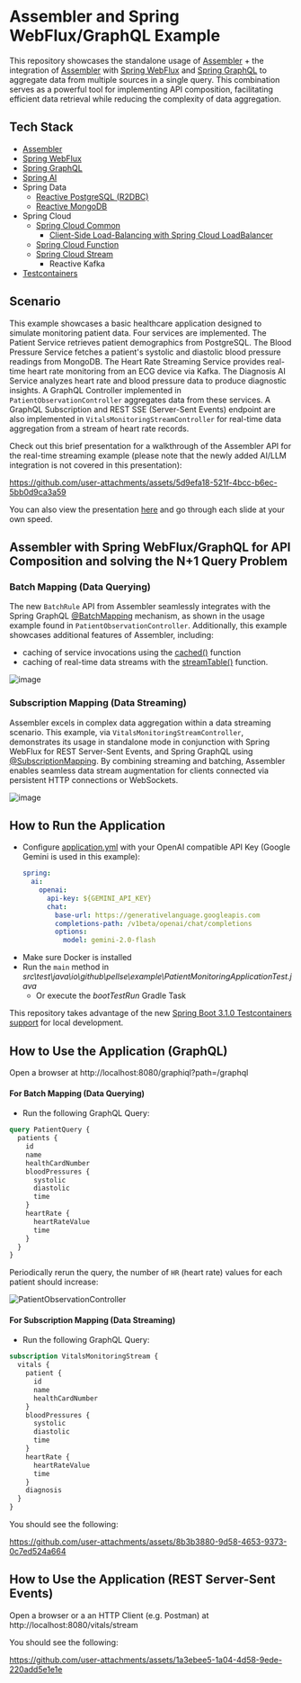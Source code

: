 # Assembler and Spring WebFlux/GraphQL Example

This repository showcases the standalone usage of [Assembler](https://github.com/pellse/assembler) + the integration of [Assembler](https://github.com/pellse/assembler) with [Spring WebFlux](https://docs.spring.io/spring-framework/reference/web-reactive.html) and [Spring GraphQL](https://spring.io/projects/spring-graphql) to aggregate data from multiple sources in a single query. This combination serves as a powerful tool for implementing API composition, facilitating efficient data retrieval while reducing the complexity of data aggregation.

## Tech Stack
- [Assembler](https://github.com/pellse/assembler)
- [Spring WebFlux](https://docs.spring.io/spring-framework/reference/web-reactive.html)
- [Spring GraphQL](https://spring.io/projects/spring-graphql)
- [Spring AI](https://spring.io/projects/spring-ai)
- Spring Data
  - [Reactive PostgreSQL (R2DBC)](https://spring.io/projects/spring-data-r2dbc)
  - [Reactive MongoDB](https://spring.io/projects/spring-data-r2dbc)
- Spring Cloud
  - [Spring Cloud Common](https://spring.io/projects/spring-cloud-commons)
    - [Client-Side Load-Balancing with Spring Cloud LoadBalancer](https://spring.io/guides/gs/spring-cloud-loadbalancer)
  - [Spring Cloud Function](https://spring.io/projects/spring-cloud-function)
  - [Spring Cloud Stream](https://spring.io/projects/spring-cloud-stream)
    - Reactive Kafka
- [Testcontainers](https://www.testcontainers.org/)

## Scenario
This example showcases a basic healthcare application designed to simulate monitoring patient data. Four services are implemented. The Patient Service retrieves patient demographics from PostgreSQL. The Blood Pressure Service fetches a patient's systolic and diastolic blood pressure readings from MongoDB. The Heart Rate Streaming Service provides real-time heart rate monitoring from an ECG device via Kafka. The Diagnosis AI Service analyzes heart rate and blood pressure data to produce diagnostic insights. A GraphQL Controller implemented in `PatientObservationController` aggregates data from these services. A GraphQL Subscription and REST SSE (Server-Sent Events) endpoint are also implemented in `VitalsMonitoringStreamController` for real-time data aggregation from a stream of heart rate records.

Check out this brief presentation for a walkthrough of the Assembler API for the real-time streaming example (please note that the newly added AI/LLM integration is not covered in this presentation):

https://github.com/user-attachments/assets/5d9efa18-521f-4bcc-b6ec-5bb0d9ca3a59

You can also view the presentation [here](https://snappify.com/view/a113a410-7957-4e39-898e-38bff1ec7982) and go through each slide at your own speed.

## Assembler with Spring WebFlux/GraphQL for API Composition and solving the N+1 Query Problem

### Batch Mapping (Data Querying)
The new `BatchRule` API from Assembler seamlessly integrates with the Spring GraphQL [@BatchMapping](https://docs.spring.io/spring-graphql/docs/current/reference/html/#controllers.batch-mapping) mechanism, as shown in the usage example found in `PatientObservationController`. Additionally, this example showcases additional features of Assembler, including:
- caching of service invocations using the [cached()](https://github.com/pellse/assembler#reactive-caching) function
- caching of real-time data streams with the [streamTable()](https://github.com/pellse/assembler#stream-table) function.

![image](https://github.com/user-attachments/assets/d54fa70e-c0a5-4d94-be33-936926aa8b27)

### Subscription Mapping (Data Streaming)
Assembler excels in complex data aggregation within a data streaming scenario. This example, via `VitalsMonitoringStreamController`, demonstrates its usage in standalone mode in conjunction with Spring WebFlux for REST Server-Sent Events, and Spring GraphQL using [@SubscriptionMapping](https://docs.spring.io/spring-graphql/docs/current/reference/html/#controllers.schema-mapping). By combining streaming and batching, Assembler enables seamless data stream augmentation for clients connected via persistent HTTP connections or WebSockets.

![image](https://github.com/user-attachments/assets/8574f4aa-de03-4327-8f9d-c39597fd25a1)

## How to Run the Application
- Configure [application.yml](https://github.com/pellse/assembler-spring-example/blob/main/src/main/resources/application.yml) with your OpenAI compatible API Key (Google Gemini is used in this example):
  ```yaml
  spring:
    ai:
      openai:
        api-key: ${GEMINI_API_KEY}
        chat:
          base-url: https://generativelanguage.googleapis.com
          completions-path: /v1beta/openai/chat/completions
          options:
            model: gemini-2.0-flash
  ```
- Make sure Docker is installed
- Run the `main` method in *src\test\java\io\github\pellse\example\PatientMonitoringApplicationTest.java*
  - Or execute the *bootTestRun* Gradle Task

This repository takes advantage of the new [Spring Boot 3.1.0 Testcontainers support](https://www.atomicjar.com/2023/05/spring-boot-3-1-0-testcontainers-for-testing-and-local-development/) for local development.

## How to Use the Application (GraphQL)
Open a browser at http://localhost:8080/graphiql?path=/graphql

#### For Batch Mapping (Data Querying)
- Run the following GraphQL Query:
```graphql
query PatientQuery {
  patients {
    id
    name
    healthCardNumber
    bloodPressures {
      systolic
      diastolic
      time
    }
    heartRate {
      heartRateValue
      time
    }
  }
}
```
Periodically rerun the query, the number of `HR` (heart rate) values for each patient should increase:

![PatientObservationController](https://github.com/user-attachments/assets/57bc660c-e092-45ec-b16a-748df2aa9a02)

#### For Subscription Mapping (Data Streaming)
- Run the following GraphQL Query:
```graphql
subscription VitalsMonitoringStream {
  vitals {
    patient {
      id
      name
      healthCardNumber
    }
    bloodPressures {
      systolic
      diastolic
      time
    }
    heartRate {
      heartRateValue
      time
    }
    diagnosis
  }
}
```
You should see the following:

https://github.com/user-attachments/assets/8b3b3880-9d58-4653-9373-0c7ed524a664

## How to Use the Application (REST Server-Sent Events)
Open a browser or a an HTTP Client (e.g. Postman) at http://localhost:8080/vitals/stream

You should see the following:

https://github.com/user-attachments/assets/1a3ebee5-1a04-4d58-9ede-220add5e1e1e
